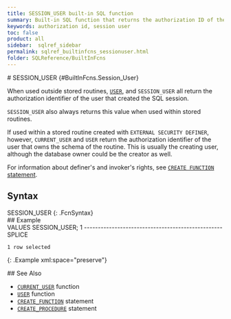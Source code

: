 ```yaml
---
title: SESSION_USER built-in SQL function
summary: Built-in SQL function that returns the authorization ID of the user who created the current SQL session
keywords: authorization id, session user
toc: false
product: all
sidebar:  sqlref_sidebar
permalink: sqlref_builtinfcns_sessionuser.html
folder: SQLReference/BuiltInFcns
---
```

<section>
<div class="TopicContent" data-swiftype-index="true" markdown="1">
# SESSION_USER   {#BuiltInFcns.Session_User}

When used outside stored routines,
[`USER`](sqlref_builtinfcns_user.html), and `SESSION_USER` all return
the authorization identifier of the user that created the SQL session.

`SESSION_USER` also always returns this value when used within stored
routines.

If used within a stored routine created with `EXTERNAL SECURITY
DEFINER`, however, `CURRENT_USER` and `USER` return the authorization
identifier of the user that owns the schema of the routine. This is
usually the creating user, although the database owner could be the
creator as well.

For information about definer's and invoker's rights, see [`CREATE
FUNCTION` statement](sqlref_statements_createfunction.html).

## Syntax

<div class="fcnWrapperWide" markdown="1">
    SESSION_USER
{: .FcnSyntax}

</div>
## Example

<div class="preWrapper" markdown="1">
    VALUES SESSION_USER;
    1
    --------------------------------------------------
    SPLICE
    
    1 row selected
{: .Example xml:space="preserve"}

</div>
## See Also

* [`CURRENT_USER`](sqlref_builtinfcns_currentuser.html) function
* [`USER`](sqlref_builtinfcns_user.html) function
* [`CREATE_FUNCTION`](sqlref_statements_createfunction.html) statement
* [`CREATE_PROCEDURE`](sqlref_statements_createprocedure.html) statement

</div>
</section>

